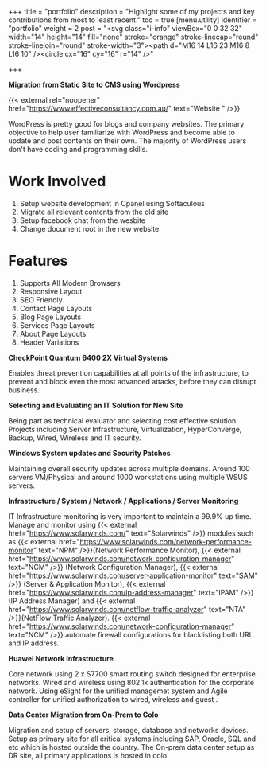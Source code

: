 +++
title = "portfolio"
description = "Highlight some of my projects and key contributions from most to least recent."
toc = true
[menu.utility]
  identifier = "portfolio"
  weight = 2
  post = "<svg class=\"i-info\" viewBox=\"0 0 32 32\" width=\"14\" height=\"14\" fill=\"none\" stroke=\"orange\" stroke-linecap=\"round\" stroke-linejoin=\"round\" stroke-width=\"3\"><path d=\"M16 14 L16 23 M16 8 L16 10\" /><circle cx=\"16\" cy=\"16\" r=\"14\" /></svg>"

+++




**Migration from Static Site to CMS using Wordpress**

{{< external  rel="noopener" href="https://www.effectiveconsultancy.com.au/" text="Website " />}}

WordPress is pretty good for blogs and company websites. The primary objective to help user familiarize with WordPress and become able to update and post contents on their own. The majority of WordPress users don't have coding and programming skills.

# Work Involved

1. Setup website development in Cpanel using Softaculous
2. Migrate all relevant contents from the old site
3. Setup facebook chat from the wesbite
4. Change document root in the new website

# Features
 
1. Supports All Modern Browsers
2. Responsive Layout
3. SEO Friendly
4. Contact Page Layouts
5. Blog Page Layouts
6. Services Page Layouts
7. About Page Layouts
8. Header Variations

**CheckPoint Quantum 6400 2X Virtual Systems**

Enables threat prevention capabilities at all points of the infrastructure, to prevent and block even the most advanced attacks, before they can disrupt business. 

**Selecting and Evaluating an IT Solution for New Site**

Being part as technical evaluator and selecting cost effective solution. Projects including Server Infrastructure, Virtualization, HyperConverge, Backup, Wired, Wireless and IT security.  

**Windows System updates and Security Patches** 

Maintaining overall security updates across multiple domains. Around 100 servers VM/Physical and around 1000 workstations using multiple WSUS servers. 

**Infrastructure / System / Network / Applications / Server Monitoring** 

IT Infrastructure monitoring is very important to maintain a 99.9% up time. Manage and monitor using {{< external href="https://www.solarwinds.com/" text="Solarwinds" />}} modules such as {{< external href="https://www.solarwinds.com/network-performance-monitor" text="NPM" />}}(Network Performance Monitor), {{< external href="https://www.solarwinds.com/network-configuration-manager" text="NCM" />}} (Network Configuration Manager), {{< external href="https://www.solarwinds.com/server-application-monitor" text="SAM" />}} (Server & Application Monitor), {{< external href="https://www.solarwinds.com/ip-address-manager" text="IPAM" />}} (IP Address Manager) and {{< external href="https://www.solarwinds.com/netflow-traffic-analyzer" text="NTA" />}}(NetFlow Traffic Analyzer). {{< external href="https://www.solarwinds.com/network-configuration-manager" text="NCM" />}} automate firewall configurations for blacklisting both URL and IP address.


**Huawei Network Infrastructure**

Core network using 2 x S7700 smart routing switch designed for enterprise networks. Wired and wireless using 802.1x authentication for the corporate network. Using eSight for the unified managemet system and Agile controller for unified authorization to wired, wireless and guest . 


**Data Center Migration from On-Prem to Colo**

Migration and setup of servers, storage, database and networks devices. Setup as primary site for all critical systems including SAP, Oracle, SQL and etc which is hosted outside the country. The On-prem data center setup as DR site, all primary applications is hosted in colo.



